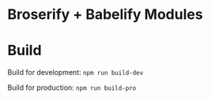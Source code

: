 Broserify + Babelify Modules
====

Build
====

Build for development:
```npm run build-dev``` 

Build for production:
```npm run build-pro```
